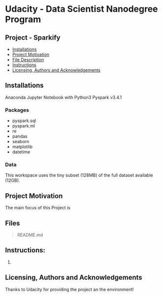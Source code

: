 # Udacity - Data Scientist Nanodegree Program
## Project - Sparkify

- [Installations](#inst)
- [Project Motivation](#promot)
- [File Description](#filedesc)
- [Instructions](#instruct)
- [Licensing, Authors and Acknowledgements](#license)

<a id='inst'></a>
## Installations
Anaconda Jupyter Notebook with Python3
Pyspark v3.4.1

### Packages
- pyspark.sql
- pyspark.ml
- re 
- pandas
- seaborn
- matplotlib
- datetime

### Data
This workspace uses the tiny subset (128MB) of the full dataset available (12GB).

<a id='promot'></a>
## Project Motivation
The main focus of this Project is

<a id='filedesc'></a>
## Files

> README.md

<a id='instruct'></a>
## Instructions:
1.

<a id='license'></a>
## Licensing, Authors and Acknowledgements

Thanks to Udacity for providing the project an the environment!

